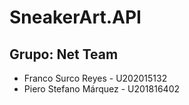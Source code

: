 # SneakerArt.API
## Grupo: Net Team

* Franco Surco Reyes - U202015132
* Piero Stefano Márquez - U201816402
